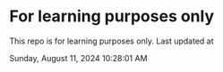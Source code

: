 # For learning purposes only
This repo is for learning purposes only.
Last updated at

Sunday, August 11, 2024 10:28:01 AM

